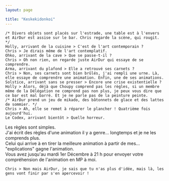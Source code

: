 ```yaml
---
layout: page

title: "Keskekidonkoi"
---
```


```
/* Divers objets sont placés sur l'estrade, une table est à l'envers et AirDur est assise sur le bar. Chris regarde la scène, qui rougit. */
Holly, arrivant de la cuisine > C'est de l'art contemporain ?
Chris > Je dirais même de l'art contemplatif.
Ohko, arrivant de la cave > Que se passe-t-il ?
Chris > Oh non rien, on regarde juste AirDur qui essaye de se comprendre.
Arma, arrivant du plafond > Elle a retrouvé ses carnets ?
Chris > Non, ses carnets sont bien brûlés, j'ai rempli une urne. Là, elle essaye de comprendre une animation. Enfin, une de ses animations.
Solstice, arrivant sans se presser > Encore une crise existentielle ?
Holly > Alors, déjà que Choupy comprend pas les règles, si un membre même de la Délégation ne comprend pas non plus, je peux vous dire que ce bar est mal barré. Et je ne parle pas de la peinture peinte.
/* AirDur prend un jeu de mikado, des bâtonnets de glace et des lattes de sommier. */
Chris > Ah, elle se remet à réparer le plancher ! Quatrième fois aujourd'hui.
Le Codex, arrivant bientôt > Quelle horreur.
```

Les règles sont simples.  
J'ai écrit des règles d'une animation il y a genre... longtemps et je ne les comprends plus.  
Celui qui arrive à en tirer la meilleure animation à partir de mes... "explications" gagne l'animation.  
Vous avez jusqu'au mardi 1er Décembre à 21 h pour envoyer votre compréhension de l'animation en MP à moi.

```
Chris > Non mais AirDur, je sais que tu n'as plus d'idée, mais là, les gens vont finir par s'en apercevoir !
```